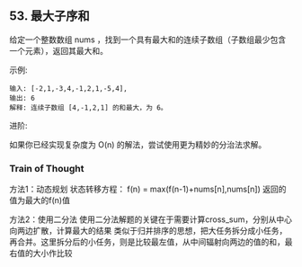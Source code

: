 ## 53. 最大子序和

给定一个整数数组 nums ，找到一个具有最大和的连续子数组（子数组最少包含一个元素），返回其最大和。

示例:
```
输入: [-2,1,-3,4,-1,2,1,-5,4],
输出: 6
解释: 连续子数组 [4,-1,2,1] 的和最大，为 6。
```
进阶:

如果你已经实现复杂度为 O(n) 的解法，尝试使用更为精妙的分治法求解。


### Train of Thought
方法1：动态规划
状态转移方程：
f(n) = max(f(n-1)+nums[n],nums[n])
返回的值为最大的f(n)值

方法2：使用二分法
使用二分法解题的关键在于需要计算cross_sum，分别从中心向两边扩散，计算最大的结果
类似于归并排序的思想，把大任务拆分成小任务，再合并。这里拆分后的小任务，则是比较最左值，从中间辐射向两边的值的和，最右值的大小作比较
